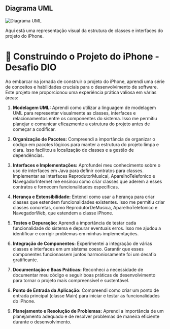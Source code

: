 
## Diagrama UML

![Diagrama UML](Diagramasemnome.drawio.png)

Aqui está uma representação visual da estrutura de classes e interfaces do projeto do iPhone.







# 🚀  Construindo o Projeto do iPhone - Desafio DIO

Ao embarcar na jornada de construir o projeto do iPhone, aprendi uma série de conceitos e habilidades cruciais para o desenvolvimento de software. Este projeto me proporcionou uma experiência prática valiosa em várias áreas:

1. **Modelagem UML:** Aprendi como utilizar a linguagem de modelagem UML para representar visualmente as classes, interfaces e relacionamentos entre os componentes do sistema. Isso me permitiu planejar e comunicar eficazmente a estrutura do projeto antes de começar a codificar.

2. **Organização de Pacotes:** Compreendi a importância de organizar o código em pacotes lógicos para manter a estrutura do projeto limpa e clara. Isso facilitou a localização de classes e a gestão de dependências.

3. **Interfaces e Implementações:** Aprofundei meu conhecimento sobre o uso de interfaces em Java para definir contratos para classes. Implementar as interfaces ReprodutorMusical, AparelhoTelefonico e NavegadorInternet me ensinou como criar classes que aderem a esses contratos e fornecem funcionalidades específicas.

4. **Herança e Extensibilidade:** Entendi como usar a herança para criar classes que estendem funcionalidades existentes. Isso me permitiu criar classes concretas, como ReprodutorDeMusica, AparelhoTelefonico e NavegadorWeb, que estendem a classe iPhone.

5. **Testes e Depuração:** Aprendi a importância de testar cada funcionalidade do sistema e depurar eventuais erros. Isso me ajudou a identificar e corrigir problemas em minhas implementações.

6. **Integração de Componentes:** Experimentei a integração de várias classes e interfaces em um sistema coeso. Garantir que esses componentes funcionassem juntos harmoniosamente foi um desafio gratificante.

7. **Documentação e Boas Práticas:** Reconheci a necessidade de documentar meu código e seguir boas práticas de desenvolvimento para tornar o projeto mais compreensível e sustentável.

8. **Ponto de Entrada da Aplicação:** Compreendi como criar um ponto de entrada principal (classe Main) para iniciar e testar as funcionalidades do iPhone.

9. **Planejamento e Resolução de Problemas:** Aprendi a importância de um planejamento adequado e de resolver problemas de maneira eficiente durante o desenvolvimento.

